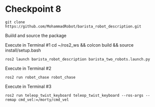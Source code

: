 # Checkpoint 8 


    git clone https://github.com/MohammadRobot/barista_robot_description.git



Buiild and source the package

Execute in Terminal #1
	cd ~/ros2_ws && colcon build && source install/setup.bash

    ros2 launch barista_robot_description barista_two_robots.launch.py

 Execute in Terminal #2

    ros2 run robot_chase robot_chase

Execute in Terminal #3

    ros2 run teleop_twist_keyboard teleop_twist_keyboard --ros-args --remap cmd_vel:=/morty/cmd_vel